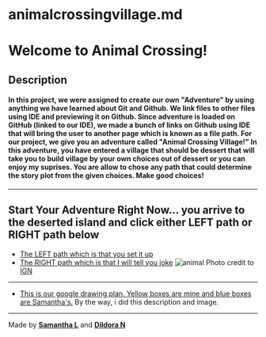 # animalcrossingvillage.md

# Welcome to Animal Crossing!

## Description
#### In this project, we were assigned to create our own "Adventure" by using anything we have learned about Git and Github. We link files to other files using IDE and previewing it on Github. Since adventure is loaded on GitHub (linked to our IDE), we made a bunch of links on Github using IDE that will bring the user to another page which is known as a file path. For our project, we give you an adventure called "Animal Crossing Village!" In this adventure, you have entered a village that should be dessert that will take you to build village by your own choices out of dessert or you can enjoy my suprises. You are allow to chose any path that could determine the story plot from the given choices. Make good choices!

---
## Start Your Adventure Right Now... you arrive to the deserted island and click either LEFT path or RIGHT path below

* [The LEFT path which is that you set it up](animal/door2.md)
* [The RIGHT path which is that I will tell you joke](animal/door2.md)
![animal](https://github.com/dildoran2195/animalcrossingvillage.md/assets/146866632/1b337fe4-529a-449c-a35d-248859364866)
Photo credit to [IGN](https://www.ign.com/wikis/animal-crossing-new-horizons/How_to_Get_Villager_Photos)
---

* [This is our google drawing plan. Yellow boxes are mine and blue boxes are Samantha's.](https://docs.google.com/drawings/d/1JjA4n7mHvOHoq--xEgEDcX7IIWqwjbahLugkGDY3ja4/edit?usp=drivesdk) By the way, i did this description and image.

  
---
Made by [**Samantha L**](https://github.com/sammyl4231) and [**Dildora N**](https://github.com/dildoran2195)
